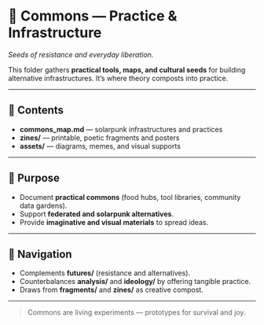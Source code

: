 # 🌱 Commons — Practice & Infrastructure

*Seeds of resistance and everyday liberation.*

This folder gathers **practical tools, maps, and cultural seeds** for building alternative infrastructures. It’s where theory composts into practice.

---

## 📑 Contents

* **commons\_map.md** — solarpunk infrastructures and practices
* **zines/** — printable, poetic fragments and posters
* **assets/** — diagrams, memes, and visual supports

---

## 🌱 Purpose

* Document **practical commons** (food hubs, tool libraries, community data gardens).
* Support **federated and solarpunk alternatives**.
* Provide **imaginative and visual materials** to spread ideas.

---

## 🔗 Navigation

* Complements **futures/** (resistance and alternatives).
* Counterbalances **analysis/** and **ideology/** by offering tangible practice.
* Draws from **fragments/** and **zines/** as creative compost.

---

> Commons are living experiments — prototypes for survival and joy.
